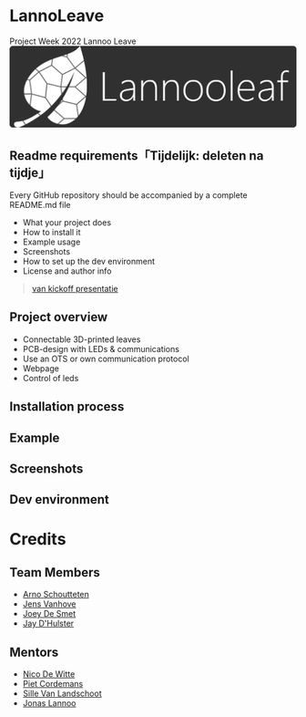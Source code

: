 # LannoLeave
Project Week 2022 Lannoo Leave
![logo](/img/logoNew.png)

## Readme requirements「Tijdelijk: deleten na tijdje」

Every GitHub repository should be accompanied by a complete README.md file

* What your project does
* How to install it
* Example usage
* Screenshots
* How to set up the dev environment
* License and author info

>[van kickoff presentatie](https://vives-projectweek-2022.github.io/project-introductions/project-description.html#8)

## Project overview

* Connectable 3D-printed leaves
* PCB-design with LEDs & communications
* Use an OTS or own communication protocol 
* Webpage
* Control of leds

## Installation process

## Example

## Screenshots

## Dev environment

# Credits

## Team Members

- [Arno Schoutteten](https://github.com/madness007)
- [Jens Vanhove](https://github.com/JensVA)
- [Joey De Smet](https://github.com/JoeyDeSmet)
- [Jay D'Hulster](https://github.com/JayDHulster)

## Mentors

- [Nico De Witte](https://github.com/BioBoost)
- [Piet Cordemans](https://github.com/pcordemans)
- [Sille Van Landschoot](https://github.com/sillevl)
- [Jonas Lannoo](https://github.com/JonasLannoo)
